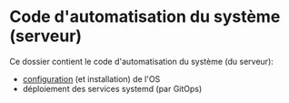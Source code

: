 # Code d'automatisation du système (serveur)

Ce dossier contient le code d'automatisation du système (du serveur):

* [configuration](configuration/README.md) (et installation) de l'OS
* déploiement des services systemd (par GitOps)

